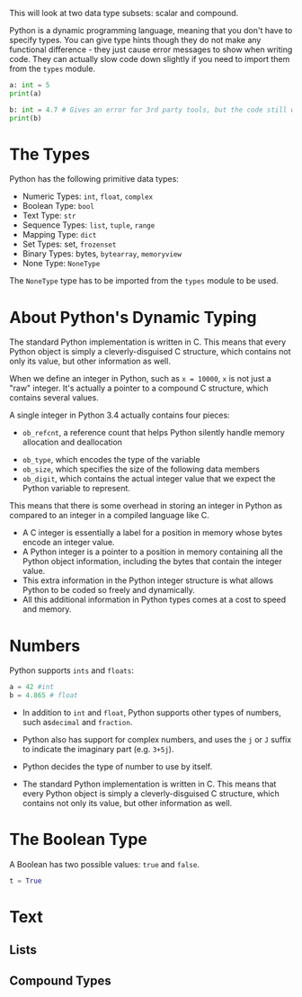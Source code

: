 This will look at two data type subsets: scalar and compound.

Python is a dynamic programming language, meaning that you don't have to specify types. You can give type hints though they do not make any functional difference - they just cause error messages to show when writing code. They can actually slow code down slightly if you need to import them from the `types` module.

```python
a: int = 5
print(a)

b: int = 4.7 # Gives an error for 3rd party tools, but the code still works
print(b)
```

# The Types
Python has the following primitive data types:
* Numeric Types: `int`, `float`, `complex`
* Boolean Type: `bool`
* Text Type: `str`
* Sequence Types: `list`, `tuple`, `range`
* Mapping Type: `dict`
* Set Types: set, `frozenset`
* Binary Types: bytes, `bytearray`, `memoryview`
* None Type: `NoneType`

The `NoneType` type has to be imported from the `types` module to be used.

# About Python's Dynamic Typing
The standard Python implementation is written in C. This means that every Python object is simply a cleverly-disguised C structure, which contains not only its value, but other information as well.

When we define an integer in Python, such as `x = 10000`, `x` is not just a "raw" integer. It's actually a pointer to a compound C structure, which contains several values.

A single integer in Python 3.4 actually contains four pieces:
* `ob_refcnt`, a reference count that helps Python silently handle memory allocation and deallocation
- `ob_type`, which encodes the type of the variable
- `ob_size`, which specifies the size of the following data members
- `ob_digit`, which contains the actual integer value that we expect the Python variable to represent.

This means that there is some overhead in storing an integer in Python as compared to an integer in a compiled language like C.

* A C integer is essentially a label for a position in memory whose bytes encode an integer value.
* A Python integer is a pointer to a position in memory containing all the Python object information, including the bytes that contain the integer value.
* This extra information in the Python integer structure is what allows Python to be coded so freely and dynamically.
* All this additional information in Python types comes at a cost to speed and memory.

# Numbers
Python supports `ints` and `floats`:

```python
a = 42 #int
b = 4.865 # float
```

* In addition to `int` and `float`, Python supports other types of numbers, such as`decimal` and `fraction`. 
* Python also has support for complex numbers, and uses the `j` or `J` suffix to indicate the imaginary part (e.g. `3+5j`).
* Python decides the type of number to use by itself.

* The standard Python implementation is written in C. This means that every Python object is simply a cleverly-disguised C structure, which contains not only its value, but other information as well.

# The Boolean Type
A Boolean has two possible values: `true` and `false`.

```python
t = True
```

# Text


## Lists


## Compound Types